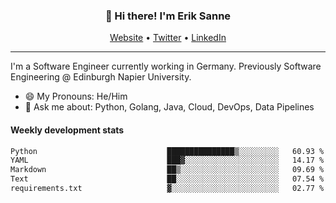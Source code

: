 <h3 align="center">👋 Hi there! I'm Erik Sanne</h3>
<p align="center">
  <a href="https://eriksanne.com">Website</a> •
  <a href="https://twitter.com/ErikKonradSanne">Twitter</a> •
  <a href="https://www.linkedin.com/in/eriksanne/">LinkedIn</a>
</p>

---
I'm a Software Engineer currently working in Germany. Previously Software Engineering @ Edinburgh Napier University.

- 😄 My Pronouns: He/Him
- 💬 Ask me about: Python, Golang, Java, Cloud, DevOps, Data Pipelines

<h4>Weekly development stats</h4>
<!--START_SECTION:waka-->

```txt
Python                             ███████████████▒░░░░░░░░░   60.93 %
YAML                               ███▓░░░░░░░░░░░░░░░░░░░░░   14.17 %
Markdown                           ██▒░░░░░░░░░░░░░░░░░░░░░░   09.69 %
Text                               ██░░░░░░░░░░░░░░░░░░░░░░░   07.54 %
requirements.txt                   ▓░░░░░░░░░░░░░░░░░░░░░░░░   02.77 %
```

<!--END_SECTION:waka-->
